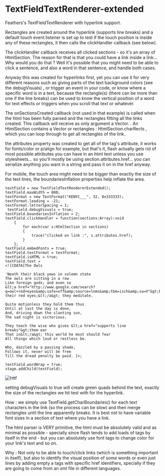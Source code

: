 TextFieldTextRenderer-extended
==============================

Feathers's TextFieldTextRenderer with hyperlink support.

Rectangles are created around the hyperlink (supports line breaks) and a default touch event listener is set up to test if the touch position is inside any of these rectangles, it then calls the clickHandler callback (see below).

The clickHandler callback receives all clicked sections - so it's an array of HtmlSection. The reason for that is that you could have a link inside a link... Why would you do that ? Well it's possible that you might need to be able to click a sentence, and also a word in that sentence, and handle both cases.

Anyway this was created for hyperlinks first, yet you can use it for very different reasons such as  giving parts of the text background colors (see the debugVisuals) , or trigger an event in your code, or know where a specific word is in a text, because the rectangle(s) (there can be more than one if the line breaks) can be used to know the vertical position of a word for text effects or triggers when you scroll that text or whatever.

The onSectionsCreated callback (not used in that example) is called when the html has been fully parsed and the rectangles fitting all the links created. This callback will receive as only argument a Vector.<HtmlSection> .
An HtmlSection contains a Vector or rectangles : HtmlSection.charRects , which you can loop through to get all rectangles of the link.

the attributes property was created to get all of the tag's attribute, it works for fonts/color or p/align for example, but that's it, flash actually gets rid of most possible attributes you can have in an html text unless you use stylesheets... so you'll mostly be using section.attributes.href... you can serialize anything you want in a string and pass it on in the href anyway.

For mobile, the touch area might need to be bigger than exactly the size of the text lines, the boundariesInflation properties help inflate the area.

```actionscript3
textField = new TextFieldTextRendererExtended();
textField.maxWidth = 800;
textFormat = new TextFormat("KENYC___", 32, 0x333333);
textFormat.leading = -21;
textFormat.letterSpacing = 1;
 textField.debugVisuals = true;
textField.boundariesInflation = 2;
textField.clickHandler = function(sections:Array):void
    {
    	for each(var s:HtmlSection in sections)
    	{
    		trace("clicked on link :", s.attributes.href);
    	}
    };
textField.embedFonts = true;
textField.textFormat = textFormat;
textField.isHTML = true;
textField.text =
<![CDATA[The Owls

'Neath their black yews in solemn state
The owls are sitting in a row
Like foreign gods; and even so
&lt;a href="http://www.google.com/search?q=owl+red+eyes&amp;safe=off&amp;source=lnms&amp;tbm=isch&amp;sa=X"&gt;Blink their red eyes;&lt;/a&gt; they meditate.

Quite motionless they hold them thus
Until at last the day is done,
And, driving down the slanting sun,
The sad night is victorious.

They teach the wise who gives &lt;a href="supports line breaks"&gt;them ear
That in&lt;/a&gt; this world he most should fear
All things which loud or restless be.

Who, dazzled by a passing shade,
Follows it, never will be free
Till the dread penalty be paid. ]>;

textField.wordWrap = true;
stage.addChild(textField);
```

![httf](https://cloud.githubusercontent.com/assets/2741417/4938073/c3c61d1c-65c8-11e4-9740-d6b48f83fe90.png)

setting debugVisuals to true will create green quads behind the text, exactly the size of the rectangles we hit test with for the hyperlink.

How :
we simply use TextField.getCharBoundaries() for each text characters in the link (so the process can be slow) and then merge rectangles until the line apparently breaks.
It is best not to have variable font sizes in a section of text where you have a link.

The html parser is VERY primitive, the html must be absolutely valid and as minimal as possible - specially since flash tends to add loads of tags by itself in the end - but you can absolutely use font tags to change color for your link's text and so on.

Why :
Not only to be able to touch/click links (which is something important in itself), but also to identify the visual position of some words or even just lines by adding empty a tags with specific href identifiers, specially if they are going to come from an xml file in different languages.
